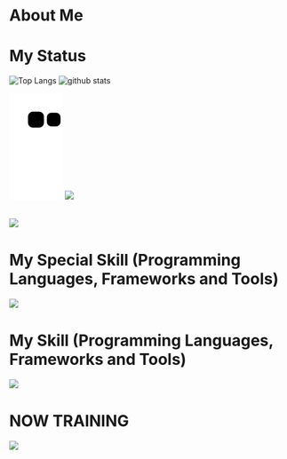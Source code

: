 # About Me

# My Status

<p align="left">
  <img alt="Top Langs" height="200px" src="https://github-readme-stats.vercel.app/api/top-langs/?username=suzuken0424&layout=compact&theme=nord" />
  <img alt="github stats" height="200px" src="https://github-readme-stats.vercel.app/api?username=suzuken0424&show_icons=true&theme=nord" />
</p>

![github-contribution-grid-snake](https://raw.githubusercontent.com/suzuken0424/suzuken0424/master/img/snake.svg)
<img src="https://github-profile-summary-cards.vercel.app/api/cards/profile-details?username=suzuken0424&theme=nord_dark"/>

<br />

<img src="https://github-profile-trophy.vercel.app/?username=suzuken0424&theme=discord&title=Commits,Repositories,Followers,Issues,Stars,PullRequest,RE&column=7&theme=nord"/>

<br />

# My Special Skill (Programming Languages, Frameworks and Tools)

<img src="https://skillicons.dev/icons?i=html,css,typescript,vue" /> <br />

# My Skill (Programming Languages, Frameworks and Tools)

<img src="https://skillicons.dev/icons?i=html,css,typescript,vue,mysql,docker,laravel,php" /> <br />

# NOW TRAINING

<img src="https://skillicons.dev/icons?i=react,next" /> <br />

<!-- # Qiita
[![My Qiita posts](https://qiita-badge.apiapi.app/s/kit_tko/posts.svg)](http://qiita.com/kit_tko)
[![My Qiita contributions](https://qiita-badge.apiapi.app/s/kit_tko/contributions.svg)](http://qiita.com/kit_tko)
[![My Qiita followers](https://qiita-badge.apiapi.app/s/kit_tko/followers.svg)](http://qiita.com/kit_tko)

![github-contribution-grid-snake](https://raw.githubusercontent.com/0123takaokeita/0123takaokeita/master/img/snake.svg)  -->